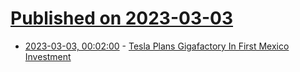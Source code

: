 # [Published on 2023-03-03](index.md)

* [2023-03-03, 00:02:00](https://tech.slashdot.org/story/23/03/02/2215213/tesla-plans-gigafactory-in-first-mexico-investment?utm_source=rss1.0mainlinkanon&utm_medium=feed) - [Tesla Plans Gigafactory In First Mexico Investment](https://tech.slashdot.org/story/23/03/02/2215213/tesla-plans-gigafactory-in-first-mexico-investment?utm_source=rss1.0mainlinkanon&utm_medium=feed)
